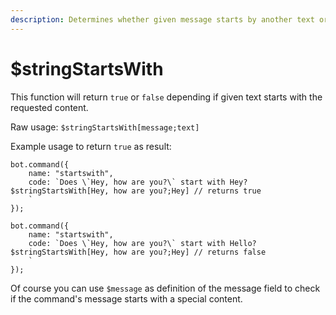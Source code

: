 ```yaml
---
description: Determines whether given message starts by another text or not.
---
```


# $stringStartsWith

This function will return `true` or `false` depending if given text starts with the requested content.

Raw usage: `$stringStartsWith[message;text]`

Example usage to return `true` as result:

```
bot.command({
    name: "startswith",
    code: `Does \`Hey, how are you?\` start with Hey?
$stringStartsWith[Hey, how are you?;Hey] // returns true
    `
});
```

```
bot.command({
    name: "startswith",
    code: `Does \`Hey, how are you?\` start with Hello?
$stringStartsWith[Hey, how are you?;Hey] // returns false
    `
});
```

Of course you can use `$message` as definition of the message field to check if the command's message starts with a special content.
